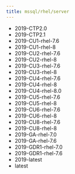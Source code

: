 ```yaml
---
title: mssql/rhel/server
---
```

- 2019-CTP2.0
- 2019-CTP2.1
- 2019-CU1-rhel-7.6
- 2019-CU1-rhel-8
- 2019-CU2-rhel-7.6
- 2019-CU2-rhel-8
- 2019-CU3-rhel-7.6
- 2019-CU3-rhel-8
- 2019-CU4-rhel-7.6
- 2019-CU4-rhel-8
- 2019-CU4-rhel-8.0
- 2019-CU5-rhel-7.6
- 2019-CU5-rhel-8
- 2019-CU6-rhel-7.6
- 2019-CU6-rhel-8
- 2019-CU8-rhel-7.6
- 2019-CU8-rhel-8
- 2019-GA-rhel-7.0
- 2019-GA-rhel-7.6
- 2019-GDR1-rhel-7.0
- 2019-GDR1-rhel-7.6
- 2019-latest
- latest
